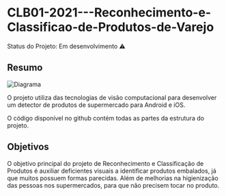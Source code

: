 # CLB01-2021---Reconhecimento-e-Classificao-de-Produtos-de-Varejo

Status do Projeto: Em desenvolvimento :warning:

## Resumo

![Diagrama](https://user-images.githubusercontent.com/55768838/120213631-cde89c80-c209-11eb-9169-d546ae6016aa.png)

O projeto utiliza das tecnologias de visão computacional para desenvolver um detector de produtos de supermercado para Android e iOS.

O código disponível no github contém todas as partes da estrutura do projeto.

## Objetivos

O objetivo principal do projeto de Reconhecimento e Classificação de Produtos é auxiliar deficientes visuais a identificar produtos embalados, já que muitos possuem formas parecidas. Além de melhorias na higienização das pessoas nos supermercados, para que não precisem tocar no produto.
